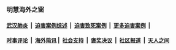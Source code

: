 
### 明慧海外之窗

####  [武汉肺炎](indexes/365.md?t=03070700) &nbsp;|&nbsp;  [迫害案例综述](indexes/328.md?t=03070700) &nbsp;|&nbsp; [迫害致死案例](indexes/277.md?t=03070700)  &nbsp;|&nbsp; [更多迫害案例](indexes/81.md?t=03070700)  &nbsp;|&nbsp; 
####  [时事评论](indexes/19.md?t=03070700) &nbsp;|&nbsp; [海外简讯](indexes/245.md?t=03070700)&nbsp;|&nbsp;  [社会支持](indexes/140.md?t=03070700) &nbsp;|&nbsp; [褒奖决议](indexes/282.md?t=03070700) &nbsp;|&nbsp; [社区报道](indexes/91.md?t=03070700)  &nbsp;|&nbsp; [天人之间](indexes/78.md?t=03070700) 

